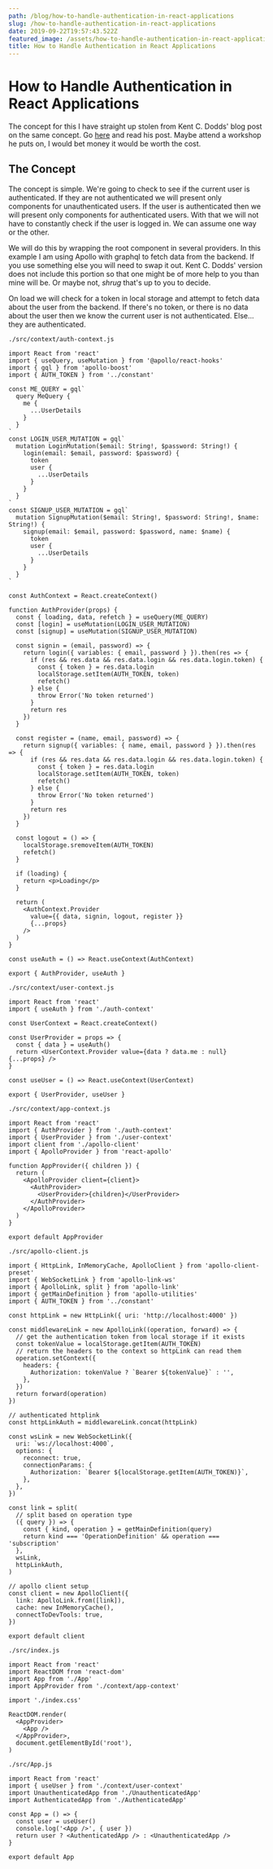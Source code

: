 ```yaml
---
path: /blog/how-to-handle-authentication-in-react-applications
slug: /how-to-handle-authentication-in-react-applications
date: 2019-09-22T19:57:43.522Z
featured_image: /assets/how-to-handle-authentication-in-react-applications.png
title: How to Handle Authentication in React Applications
---
```

# How to Handle Authentication in React Applications

The concept for this I have straight up stolen from Kent C. Dodds' blog post on the same concept. Go [here](https://kentcdodds.com/blog/authentication-in-react-applications) and read his post. Maybe attend a workshop he puts on, I would bet money it would be worth the cost.

## The Concept

The concept is simple. We're going to check to see if the current user is authenticated. If they are not authenticated we will present only components for unauthenticated users. If the user is authenticated then we will present only components for authenticated users. With that we will not have to constantly check if the user is logged in. We can assume one way or the other.

We will do this by wrapping the root component in several providers. In this example I am using Apollo with graphql to fetch data from the backend. If you use something else you will need to swap it out. Kent C. Dodds' version does not include this portion so that one might be of more help to you than mine will be. Or maybe not, *shrug* that's up to you to decide.

On load we will check for a token in local storage and attempt to fetch data about the user from the backend. If there's no token, or there is no data about the user then we know the current user is not authenticated. Else... they are authenticated.

`./src/context/auth-context.js`

```
import React from 'react'
import { useQuery, useMutation } from '@apollo/react-hooks'
import { gql } from 'apollo-boost'
import { AUTH_TOKEN } from '../constant'

const ME_QUERY = gql`
  query MeQuery {
    me {
      ...UserDetails
    }
  }
`
const LOGIN_USER_MUTATION = gql`
  mutation LoginMutation($email: String!, $password: String!) {
    login(email: $email, password: $password) {
      token
      user {
        ...UserDetails
      }
    }
  }
`
const SIGNUP_USER_MUTATION = gql`
  mutation SignupMutation($email: String!, $password: String!, $name: String!) {
    signup(email: $email, password: $password, name: $name) {
      token
      user {
        ...UserDetails
      }
    }
  }
`

const AuthContext = React.createContext()

function AuthProvider(props) {
  const { loading, data, refetch } = useQuery(ME_QUERY)
  const [login] = useMutation(LOGIN_USER_MUTATION)
  const [signup] = useMutation(SIGNUP_USER_MUTATION)

  const signin = (email, password) => {
    return login({ variables: { email, password } }).then(res => {
      if (res && res.data && res.data.login && res.data.login.token) {
        const { token } = res.data.login
        localStorage.setItem(AUTH_TOKEN, token)
        refetch()
      } else {
        throw Error('No token returned')
      }
      return res
    })
  }

  const register = (name, email, password) => {
    return signup({ variables: { name, email, password } }).then(res => {
      if (res && res.data && res.data.login && res.data.login.token) {
        const { token } = res.data.login
        localStorage.setItem(AUTH_TOKEN, token)
        refetch()
      } else {
        throw Error('No token returned')
      }
      return res
    })
  }

  const logout = () => {
    localStorage.sremoveItem(AUTH_TOKEN)
    refetch()
  }

  if (loading) {
    return <p>Loading</p>
  }

  return (
    <AuthContext.Provider
      value={{ data, signin, logout, register }}
      {...props}
    />
  )
}

const useAuth = () => React.useContext(AuthContext)

export { AuthProvider, useAuth }
```

`./src/context/user-context.js`

```
import React from 'react'
import { useAuth } from './auth-context'

const UserContext = React.createContext()

const UserProvider = props => {
  const { data } = useAuth()
  return <UserContext.Provider value={data ? data.me : null} {...props} />
}

const useUser = () => React.useContext(UserContext)

export { UserProvider, useUser }
```

`./src/context/app-context.js`

```
import React from 'react'
import { AuthProvider } from './auth-context'
import { UserProvider } from './user-context'
import client from './apollo-client'
import { ApolloProvider } from 'react-apollo'

function AppProvider({ children }) {
  return (
    <ApolloProvider client={client}>
      <AuthProvider>
        <UserProvider>{children}</UserProvider>
      </AuthProvider>
    </ApolloProvider>
  )
}

export default AppProvider
```

`./src/apollo-client.js`

```
import { HttpLink, InMemoryCache, ApolloClient } from 'apollo-client-preset'
import { WebSocketLink } from 'apollo-link-ws'
import { ApolloLink, split } from 'apollo-link'
import { getMainDefinition } from 'apollo-utilities'
import { AUTH_TOKEN } from '../constant'

const httpLink = new HttpLink({ uri: 'http://localhost:4000' })

const middlewareLink = new ApolloLink((operation, forward) => {
  // get the authentication token from local storage if it exists
  const tokenValue = localStorage.getItem(AUTH_TOKEN)
  // return the headers to the context so httpLink can read them
  operation.setContext({
    headers: {
      Authorization: tokenValue ? `Bearer ${tokenValue}` : '',
    },
  })
  return forward(operation)
})

// authenticated httplink
const httpLinkAuth = middlewareLink.concat(httpLink)

const wsLink = new WebSocketLink({
  uri: `ws://localhost:4000`,
  options: {
    reconnect: true,
    connectionParams: {
      Authorization: `Bearer ${localStorage.getItem(AUTH_TOKEN)}`,
    },
  },
})

const link = split(
  // split based on operation type
  ({ query }) => {
    const { kind, operation } = getMainDefinition(query)
    return kind === 'OperationDefinition' && operation === 'subscription'
  },
  wsLink,
  httpLinkAuth,
)

// apollo client setup
const client = new ApolloClient({
  link: ApolloLink.from([link]),
  cache: new InMemoryCache(),
  connectToDevTools: true,
})

export default client
```

`./src/index.js`

```
import React from 'react'
import ReactDOM from 'react-dom'
import App from './App'
import AppProvider from './context/app-context'

import './index.css'

ReactDOM.render(
  <AppProvider>
    <App />
  </AppProvider>,
  document.getElementById('root'),
)
```

`./src/App.js`

```
import React from 'react'
import { useUser } from './context/user-context'
import UnauthenticatedApp from './UnauthenticatedApp'
import AuthenticatedApp from './AuthenticatedApp'

const App = () => {
  const user = useUser()
  console.log('<App />', { user })
  return user ? <AuthenticatedApp /> : <UnauthenticatedApp />
}

export default App
```

